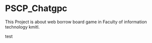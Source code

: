 # PSCP_Chatgpc

This Project is about web borrow board game in Faculty of information technology kmitl.

test
